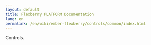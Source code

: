 ```yaml
---
layout: default
title: Flexberry PLATFORM Documentation
lang: en
permalink: /en/wiki/ember-flexberry/controls/common/index.html
---
```


Controls.